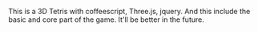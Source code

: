This is a 3D Tetris with coffeescript, Three.js, jquery.
And this include the basic and core part of the game.
It'll be better in the future.
